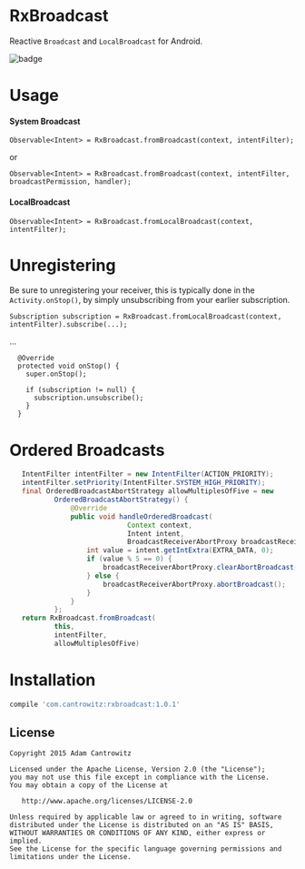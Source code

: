 # RxBroadcast
Reactive `Broadcast` and `LocalBroadcast` for Android.

![badge](https://travis-ci.org/cantrowitz/RxBroadcast.svg?branch=master)

# Usage
#### System Broadcast
`Observable<Intent> = RxBroadcast.fromBroadcast(context, intentFilter);`

or 

`Observable<Intent> = RxBroadcast.fromBroadcast(context, intentFilter, broadcastPermission, handler);`

#### LocalBroadcast
`Observable<Intent> = RxBroadcast.fromLocalBroadcast(context, intentFilter);`

# Unregistering
Be sure to unregistering your receiver, this is typically done in the `Activity.onStop()`, by simply unsubscribing from your earlier subscription.

`Subscription subscription = RxBroadcast.fromLocalBroadcast(context, intentFilter).subscribe(...);`

...
```
  @Override
  protected void onStop() {
    super.onStop();

    if (subscription != null) {
      subscription.unsubscribe();
    }
  }
```

# Ordered Broadcasts
```java
   IntentFilter intentFilter = new IntentFilter(ACTION_PRIORITY);
   intentFilter.setPriority(IntentFilter.SYSTEM_HIGH_PRIORITY);
   final OrderedBroadcastAbortStrategy allowMultiplesOfFive = new
           OrderedBroadcastAbortStrategy() {
               @Override
               public void handleOrderedBroadcast(
                             Context context, 
                             Intent intent,
                             BroadcastReceiverAbortProxy broadcastReceiverAbortProxy) {
                   int value = intent.getIntExtra(EXTRA_DATA, 0);
                   if (value % 5 == 0) {
                       broadcastReceiverAbortProxy.clearAbortBroadcast();
                   } else {
                       broadcastReceiverAbortProxy.abortBroadcast();
                   }
               }
           };
   return RxBroadcast.fromBroadcast(
           this,
           intentFilter,
           allowMultiplesOfFive)
```

# Installation

```groovy
compile 'com.cantrowitz:rxbroadcast:1.0.1'
```

License
-------

    Copyright 2015 Adam Cantrowitz

    Licensed under the Apache License, Version 2.0 (the "License");
    you may not use this file except in compliance with the License.
    You may obtain a copy of the License at

       http://www.apache.org/licenses/LICENSE-2.0

    Unless required by applicable law or agreed to in writing, software
    distributed under the License is distributed on an "AS IS" BASIS,
    WITHOUT WARRANTIES OR CONDITIONS OF ANY KIND, either express or implied.
    See the License for the specific language governing permissions and
    limitations under the License.
